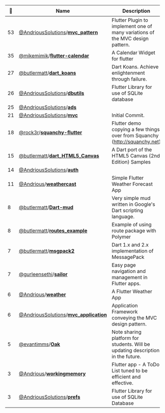 |:star2: | Name | Description | 🌍|
|---|---|---|---|
|53|[@AndriousSolutions](https://github.com/AndriousSolutions)/[**mvc_pattern**](https://github.com/AndriousSolutions/mvc_pattern)|Flutter Plugin to implement one of many variations of the MVC design pattern.||
|35|[@mikemimik](https://github.com/mikemimik)/[**flutter-calendar**](https://github.com/mikemimik/flutter-calendar)|A Calendar Widget for flutter||
|27|[@butlermatt](https://github.com/butlermatt)/[**dart_koans**](https://github.com/butlermatt/dart_koans)|Dart Koans. Achieve enlightenment through failure.||
|26|[@AndriousSolutions](https://github.com/AndriousSolutions)/[**dbutils**](https://github.com/AndriousSolutions/dbutils)|Flutter Library for use of SQLite database||
|25|[@AndriousSolutions](https://github.com/AndriousSolutions)/[**ads**](https://github.com/AndriousSolutions/ads)|||
|21|[@AndriousSolutions](https://github.com/AndriousSolutions)/[**mvc**](https://github.com/AndriousSolutions/mvc)|Initial Commit.||
|18|[@rock3r](https://github.com/rock3r)/[**squanchy-flutter**](https://github.com/rock3r/squanchy-flutter)|Flutter demo copying a few things over from Squanchy (http://squanchy.net)||
|15|[@butlermatt](https://github.com/butlermatt)/[**dart_HTML5_Canvas**](https://github.com/butlermatt/dart_HTML5_Canvas)|A Dart port of the HTML5 Canvas (2nd Edition) Samples||
|14|[@AndriousSolutions](https://github.com/AndriousSolutions)/[**auth**](https://github.com/AndriousSolutions/auth)|||
|11|[@Andrious](https://github.com/Andrious)/[**weathercast**](https://github.com/Andrious/weathercast)|Simple Flutter Weather Forecast App||
|8|[@butlermatt](https://github.com/butlermatt)/[**Dart-mud**](https://github.com/butlermatt/Dart-mud)|Very simple mud written in Google's Dart scripting language.||
|8|[@butlermatt](https://github.com/butlermatt)/[**routes_example**](https://github.com/butlermatt/routes_example)|Example of using route package with Polymer ||
|7|[@butlermatt](https://github.com/butlermatt)/[**msgpack2**](https://github.com/butlermatt/msgpack2)|Dart 1.x and 2.x implementation of MessagePack||
|7|[@gurleensethi](https://github.com/gurleensethi)/[**sailor**](https://github.com/gurleensethi/sailor)|Easy page navigation and management in Flutter apps.|[:arrow_upper_right:](https://pub.dev/packages/sailor)|
|6|[@Andrious](https://github.com/Andrious)/[**weather**](https://github.com/Andrious/weather)|A Flutter Weather App||
|6|[@AndriousSolutions](https://github.com/AndriousSolutions)/[**mvc_application**](https://github.com/AndriousSolutions/mvc_application)|Application Framework conveying the MVC design pattern.||
|5|[@evantimms](https://github.com/evantimms)/[**Oak**](https://github.com/evantimms/Oak)|Note sharing platform for students. Will be updating description in the future.||
|3|[@Andrious](https://github.com/Andrious)/[**workingmemory**](https://github.com/Andrious/workingmemory)|Flutter app - A ToDo List tuned to be efficient and effective.||
|3|[@AndriousSolutions](https://github.com/AndriousSolutions)/[**prefs**](https://github.com/AndriousSolutions/prefs)|Flutter Library for use of SQLite Database||

